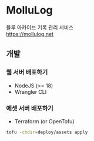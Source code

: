 # MolluLog

블루 아카이브 기록 관리 서비스  
<https://mollulog.net>


## 개발

### 웹 서버 배포하기

- NodeJS (>= 18)
- Wrangler CLI

### 에셋 서버 배포하기

- Terraform (or OpenTofu)

```bash
tofu -chdir=deploy/assets apply
```

